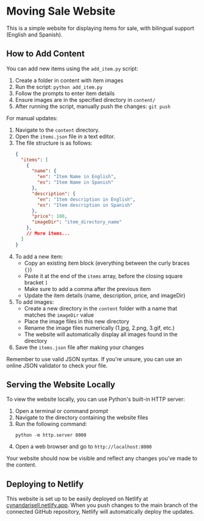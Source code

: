 # Moving Sale Website

This is a simple website for displaying items for sale, with bilingual support (English and Spanish).

## How to Add Content

You can add new items using the `add_item.py` script:

1. Create a folder in content with item images
2. Run the script: `python add_item.py`
3. Follow the prompts to enter item details
4. Ensure images are in the specified directory in `content/`
5. After running the script, manually push the changes: `git push`

For manual updates:

1. Navigate to the `content` directory.
2. Open the `items.json` file in a text editor.
3. The file structure is as follows:
   ```json
   {
     "items": [
       {
         "name": {
           "en": "Item Name in English",
           "es": "Item Name in Spanish"
         },
         "description": {
           "en": "Item description in English",
           "es": "Item description in Spanish"
         },
         "price": 100,
         "imageDir": "item_directory_name"
       },
       // More items...
     ]
   }
   ```
4. To add a new item:
   - Copy an existing item block (everything between the curly braces `{}`)
   - Paste it at the end of the `items` array, before the closing square bracket `]`
   - Make sure to add a comma after the previous item
   - Update the item details (name, description, price, and imageDir)
5. To add images:
   - Create a new directory in the `content` folder with a name that matches the `imageDir` value
   - Place the image files in this new directory
   - Rename the image files numerically (1.jpg, 2.png, 3.gif, etc.)
   - The website will automatically display all images found in the directory
6. Save the `items.json` file after making your changes

Remember to use valid JSON syntax. If you're unsure, you can use an online JSON validator to check your file.

## Serving the Website Locally

To view the website locally, you can use Python's built-in HTTP server:

1. Open a terminal or command prompt
2. Navigate to the directory containing the website files
3. Run the following command:
   ```
   python -m http.server 8000
   ```
4. Open a web browser and go to `http://localhost:8000`

Your website should now be visible and reflect any changes you've made to the content.

## Deploying to Netlify

This website is set up to be easily deployed on Netlify at [cynandarisell.netlify.app](https://cynandarisell.netlify.app/). When you push changes to the main branch of the connected GitHub repository, Netlify will automatically deploy the updates.

